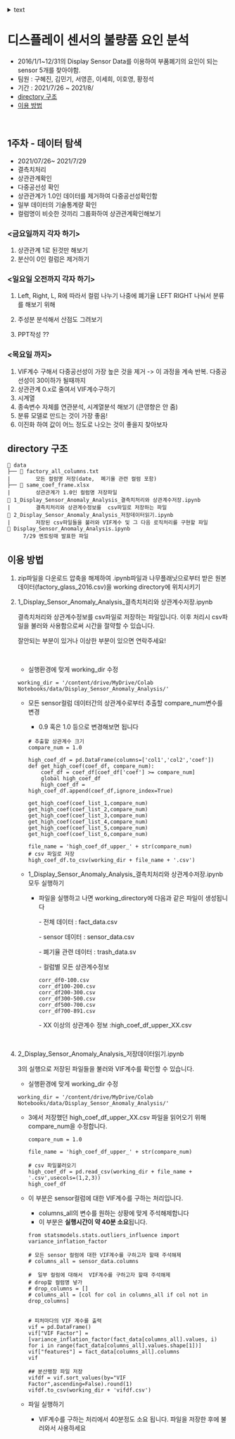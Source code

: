 <details>
<summary><a>text</a></summary>
<div markdown="1" style="color:red" >
```python
from flask import Flask, request, render_template
# model.py 임포트
import model
```
</div>
</details>


# 디스플레이 센서의 불량품 요인 분석

- 2016/1/1~12/31의 Display Sensor Data를 이용하여 부품폐기의 요인이 되는 sensor 5개를 찾아야함.
- 팀원 : 구혜진, 김민기, 서영흔, 이세희,  이호영, 황정석
- 기간 : 2021/7/26 ~ 2021/8/
- [directory 구조](#directory-구조)
- [이용 방법](#이용-방법)

<br>

## 1주차 - 데이터 탐색
- 2021/07/26~ 2021/7/29
- 결측치처리
- 상관관계확인
- 다중공선성 확인
- 상관관계가 1.0인 데이터를 제거하여 다중공선성확인함
- 일부 데이터의 기술통계량 확인
- 컬럼명이 비슷한 것끼리 그룹화하여 상관관계확인해보기



### <금요일까지 각자 하기>

1. 상관관계 1로 된것만 해보기
2. 분산이 0인 컬럼은 제거하기

### <일요일 오전까지  각자 하기>

1. Left, Right, L, R에 따라서 컬럼 나누기
    나중에 폐기율 LEFT RIGHT 나눠서 분류를 해보기 위해 
2. 주성분 분석해서 산점도 그려보기



1. PPT작성 ??

### <목요일 까지>

1. VIF계수 구해서 다중공선성이 가장 높은 것을 제거 
   -> 이 과정을 계속 반복. 다중공선성이 30이하가 될때까지
2. 상관관계 0.x로 줄여서 VIF계수구하기
3. 시계열
4. 종속변수 자체를 연관분석, 시계열분석 해보기 (큰영향은 안 줌)
5.  분류 모델로 만드는 것이 가장 좋음!
   1. 이진화 하여 값이 어느 정도로 나오는 것이 좋을지 찾아보자


## directory 구조
   ```
   📁 data
   ├── 📄 factory_all_columns.txt
   |		모든 컬럼명 저장(date,  폐기율 관련 컬럼 포함)
   ├── 📄 same_coef_frame.xlsx
   |		상관관계가 1.0인 컬럼명 저장파일
   📑 1_Display_Sensor_Anomaly_Analysis_결측치처리와 상관계수저장.ipynb
   |		결측치처리와 상관계수정보를  csv파일로 저장하는 파일
   📑 2_Display_Sensor_Anomaly_Analysis_저장데이터읽기.ipynb
   |		저장된 csv파일들을 불러와 VIF계수 및 그 다음 로직처리를 구현할 파일
   📑 Display_Sensor_Anomaly_Analysis.ipynb
   		7/29 멘토링때 발표한 파일
   ```



## 이용 방법

1. zip파일을 다운로드
   압축을 해제하여 .ipynb파일과 나무플래닛으로부터 받은 원본데이터(factory_glass_2016.csv)을  working directory에 위치시키기

2. 1_Display_Sensor_Anomaly_Analysis_결측치처리와 상관계수저장.ipynb    

   결측치처리와 상관계수정보를  csv파일로 저장하는 파일입니다. 이후 처리시 csv파일을 불러와 사용함으로써 시간을 절약할 수 있습니다.   

   잘안되는 부분이 있거나 이상한 부분이 있으면 연락주세요!   

   ​    

   - 실행환경에 맞게 working_dir 수정

   ```
   working_dir = '/content/drive/MyDrive/Colab Notebooks/data/Display_Sensor_Anomaly_Analysis/'
   ```

   - 모든 sensor컬럼 데이터간의 상관계수로부터 추출할 compare_num변수를 변경

     - 0.9 혹은 1.0 등으로  변경해보면 됩니다 

     ```
     # 추출할 상관계수 크기 
     compare_num = 1.0
     
     high_coef_df = pd.DataFrame(columns=['col1','col2','coef'])
     def get_high_coef(coef_df, compare_num):
         coef_df = coef_df[coef_df['coef'] >= compare_num]
         global high_coef_df
         high_coef_df = high_coef_df.append(coef_df,ignore_index=True)
         
     get_high_coef(coef_list_1,compare_num)
     get_high_coef(coef_list_2,compare_num)
     get_high_coef(coef_list_3,compare_num)
     get_high_coef(coef_list_4,compare_num)
     get_high_coef(coef_list_5,compare_num)
     get_high_coef(coef_list_6,compare_num)
     
     file_name = 'high_coef_df_upper_' + str(compare_num)
     # csv 파일로 저장
     high_coef_df.to_csv(working_dir + file_name + '.csv')
     
     ```

   - 1_Display_Sensor_Anomaly_Analysis_결측치처리와 상관계수저장.ipynb 모두 실행하기

     - 파일을 실행하고 나면 working_directory에 다음과 같은 파일이 생성됩니다

       \- 전체 데이터 : fact_data.csv

       \- sensor 데이터 : sensor_data.csv

       \- 폐기율 관련 데이터 : trash_data.sv

       \-  컬럼별 모든 상관계수정보 

       ```
       corr_df0-100.csv
       corr_df100-200.csv
       corr_df200-300.csv
       corr_df300-500.csv
       corr_df500-700.csv
       corr_df700-891.csv
       ```
       \- XX 이상의 상관계수 정보 :high_coef_df_upper_XX.csv

<br>

4. 2_Display_Sensor_Anomaly_Analysis_저장데이터읽기.ipynb       

   3의 실행으로 저장된 파일들을 불러와 VIF계수를 확인할 수 있습니다.      

   - 실행환경에 맞게 working_dir 수정

   ```
   working_dir = '/content/drive/MyDrive/Colab Notebooks/data/Display_Sensor_Anomaly_Analysis/'
   ```

   - 3에서 저장했던 high_coef_df_upper_XX.csv 파일을 읽어오기 위해 compare_num을 수정합니다.

     ```
     compare_num = 1.0
     
     file_name = 'high_coef_df_upper_' + str(compare_num)
     
     # csv 파일불러오기
     high_coef_df = pd.read_csv(working_dir + file_name + '.csv',usecols=(1,2,3))
     high_coef_df
     ```

   - 이 부분은 sensor컬럼에 대한 VIF계수를 구하는 처리입니다.

     - columns_all의 변수를 원하는 상황에 맞게 주석해제합니다
     - 이 부분은 **실행시간이 약 40분 소요**됩니다.

     ```
     from statsmodels.stats.outliers_influence import variance_inflation_factor
     
     # 모든 sensor 컬럼에 대한 VIF계수를 구하고자 할때 주석해제
     # columns_all = sensor_data.columns
     
     #  일부 컬럼에 대해서  VIF계수를 구하고자 할때 주석해제
     # drop할 컬럼명 넣가
     # drop_columns = []
     # columns_all = [col for col in columns_all if col not in drop_columns]
     
     
     # 피처마다의 VIF 계수를 출력
     vif = pd.DataFrame()
     vif["VIF Factor"] = [variance_inflation_factor(fact_data[columns_all].values, i) for i in range(fact_data[columns_all].values.shape[1])]
     vif["features"] = fact_data[columns_all].columns
     vif
     
     ## 분산팽창 파일 저장
     vifdf = vif.sort_values(by="VIF Factor",ascending=False).round(1)
     vifdf.to_csv(working_dir + 'vifdf.csv')
     ```

   - 파일 실행하기 
   
     - VIF계수를 구하는 처리에서 40분정도 소요 됩니다. 파일을 저장한 후에 불러와서 사용하세요
